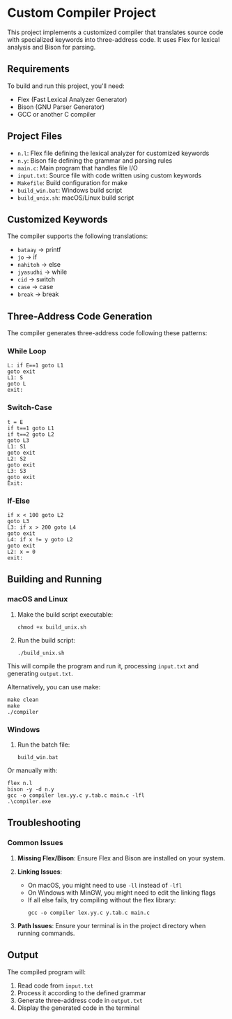 # Custom Compiler Project

This project implements a customized compiler that translates source code with specialized keywords into three-address code. It uses Flex for lexical analysis and Bison for parsing.

## Requirements

To build and run this project, you'll need:

- Flex (Fast Lexical Analyzer Generator)
- Bison (GNU Parser Generator)
- GCC or another C compiler

## Project Files

- `n.l`: Flex file defining the lexical analyzer for customized keywords
- `n.y`: Bison file defining the grammar and parsing rules
- `main.c`: Main program that handles file I/O
- `input.txt`: Source file with code written using custom keywords
- `Makefile`: Build configuration for make
- `build_win.bat`: Windows build script
- `build_unix.sh`: macOS/Linux build script

## Customized Keywords

The compiler supports the following translations:

- `bataay` → printf
- `jo` → if
- `nahitoh` → else
- `jyasudhi` → while
- `cid` → switch
- `case` → case
- `break` → break

## Three-Address Code Generation

The compiler generates three-address code following these patterns:

### While Loop

```
L: if E==1 goto L1
goto exit
L1: S
goto L
exit:
```

### Switch-Case

```
t = E
if t==1 goto L1
if t==2 goto L2
goto L3
L1: S1
goto exit
L2: S2
goto exit
L3: S3
goto exit
Exit:
```

### If-Else

```
if x < 100 goto L2
goto L3
L3: if x > 200 goto L4
goto exit
L4: if x != y goto L2
goto exit
L2: x = 0
exit:
```

## Building and Running

### macOS and Linux

1. Make the build script executable:
   ```
   chmod +x build_unix.sh
   ```

2. Run the build script:
   ```
   ./build_unix.sh
   ```

This will compile the program and run it, processing `input.txt` and generating `output.txt`.

Alternatively, you can use make:
```
make clean
make
./compiler
```

### Windows

1. Run the batch file:
   ```
   build_win.bat
   ```

Or manually with:
```
flex n.l
bison -y -d n.y
gcc -o compiler lex.yy.c y.tab.c main.c -lfl
.\compiler.exe
```

## Troubleshooting

### Common Issues

1. **Missing Flex/Bison**: Ensure Flex and Bison are installed on your system.

2. **Linking Issues**:
   - On macOS, you might need to use `-ll` instead of `-lfl`
   - On Windows with MinGW, you might need to edit the linking flags
   - If all else fails, try compiling without the flex library:
     ```
     gcc -o compiler lex.yy.c y.tab.c main.c
     ```

3. **Path Issues**: Ensure your terminal is in the project directory when running commands.

## Output

The compiled program will:
1. Read code from `input.txt`
2. Process it according to the defined grammar
3. Generate three-address code in `output.txt`
4. Display the generated code in the terminal